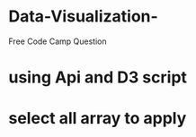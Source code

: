 # Data-Visualization-
Free Code Camp Question 
# using Api and D3 script
# select all array to apply 

